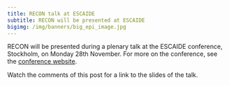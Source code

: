 ```yaml
---
title: RECON talk at ESCAIDE
subtitle: RECON will be presented at ESCAIDE
bigimg: /img/banners/big_epi_image.jpg
---
```


RECON will be presented during a plenary talk at the ESCAIDE conference, Stockholm, on Monday 28th November. For more on the conference, see the [conference website](http://ecdc.europa.eu/en/escaide/Pages/ESCAIDE.aspx).

Watch the comments of this post for a link to the slides of the talk.

